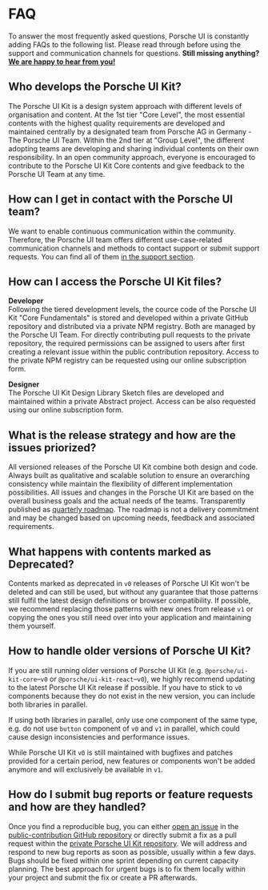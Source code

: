 # FAQ

To answer the most frequently asked questions, Porsche UI is constantly adding FAQs to the following list. Please read through before using the support and communication channels for questions. **Still missing anything? [We are happy to hear from you!](#/web/help/support)**

## Who develops the Porsche UI Kit?
The Porsche UI Kit is a design system approach with different levels of organisation and content. At the 1st tier "Core Level", the most essential contents with the highest quality requirements are developed and maintained centrally by a designated team from Porsche AG in Germany - The Porsche UI Team. Within the 2nd tier at "Group Level", the different adopting teams are developing and sharing individual contents on their own responsibility. In an open community approach, everyone is encouraged to contribute to the Porsche UI Kit Core contents and give feedback to the Porsche UI Team at any time.

## How can I get in contact with the Porsche UI team?
We want to enable continuous communication within the community. Therefore, the Porsche UI team offers different use-case-related communication channels and methods to contact support or submit support requests. You can find all of them [in the support section](#/web/help/support).

## How can I access the Porsche UI Kit files?
**Developer**  
Following the tiered development levels, the cource code of the Porsche UI Kit "Core Fundamentals" is stored and developed within a private GitHub repository and distributed via a private NPM registry. Both are managed by the Porsche UI Team. For directly contributing pull requests to the private repository, the required permissions can be assigned to users after first creating a relevant issue within the public contribution repository. Access to the private NPM registry can be requested using our online subscription form. 

**Designer**  
The Porsche UI Kit Design Library Sketch files are developed and maintained within a private Abstract project. Access can be also requested using our online subscription form.   

## What is the release strategy and how are the issues priorized?
All versioned releases of the Porsche UI Kit combine both design and code. Always built as qualitative and scalable solution to ensure an overarching consistency while maintain the flexibility of different implementation possibilities. All issues and changes in the Porsche UI Kit are based on the overall business goals and the actual needs of the teams. Transparently published as [quarterly roadmap](#/web/news/roadmap). The roadmap is not a delivery commitment and may be changed based on upcoming needs, feedback and associated requirements.

## What happens with contents marked as Deprecated?
Contents marked as deprecated in `v0` releases of Porsche UI Kit won't be deleted and can still be used, but without any guarantee that those patterns still fulfil the latest design definitions or browser compatibility. If possible, we recommend replacing those patterns with new ones from release `v1` or copying the ones you still need over into your application and maintaining them yourself.

## How to handle older versions of Porsche UI Kit?
If you are still running older versions of Porsche UI Kit (e.g. `@porsche/ui-kit-core`–`v0` or `@porsche/ui-kit-react`–`v0`), we highly recommend updating to the latest Porsche UI Kit release if possible. If you have to stick to `v0` components because they do not exist in the new version, you can include both libraries in parallel.

If using both libraries in parallel, only use one component of the same type, e.g. do not use `button` component of `v0` and `v1` in parallel, which could cause design inconsistencies and performance issues.

While Porsche UI Kit `v0` is still maintained with bugfixes and patches provided for a certain period, new features or components won't be added anymore and will exclusively be available in `v1`.

## How do I submit bug reports or feature requests and how are they handled?
Once you find a reproducible bug, you can either [open an issue](https://github.com/porscheui/porsche-ui-contribution/issues/new/choose) in the [public-contribution GitHub repository](https://github.com/porscheui/porsche-ui-contribution) or directly submit a fix as a pull request within the [private Porsche UI Kit repository](https://github.com/porscheui/porsche-ui-kit). We will address and respond to new bug reports as soon as possible, usually within a few days. Bugs should be fixed within one sprint depending on current capacity planning. The best approach for urgent bugs is to fix them locally within your project and submit the fix or create a PR afterwards.
